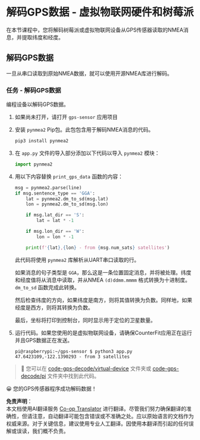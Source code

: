 <!--
CO_OP_TRANSLATOR_METADATA:
{
  "original_hash": "cbb8c285bc64c5192fae3368fb5077d2",
  "translation_date": "2025-08-25T00:52:02+00:00",
  "source_file": "3-transport/lessons/1-location-tracking/single-board-computer-gps-decode.md",
  "language_code": "zh"
}
-->
# 解码GPS数据 - 虚拟物联网硬件和树莓派

在本节课程中，您将解码树莓派或虚拟物联网设备从GPS传感器读取的NMEA消息，并提取纬度和经度。

## 解码GPS数据

一旦从串口读取到原始NMEA数据，就可以使用开源NMEA库进行解码。

### 任务 - 解码GPS数据

编程设备以解码GPS数据。

1. 如果尚未打开，请打开 `gps-sensor` 应用项目

1. 安装 `pynmea2` Pip包。此包包含用于解码NMEA消息的代码。

    ```sh
    pip3 install pynmea2
    ```

1. 在 `app.py` 文件的导入部分添加以下代码以导入 `pynmea2` 模块：

    ```python
    import pynmea2
    ```

1. 用以下内容替换 `print_gps_data` 函数的内容：

    ```python
    msg = pynmea2.parse(line)
    if msg.sentence_type == 'GGA':
        lat = pynmea2.dm_to_sd(msg.lat)
        lon = pynmea2.dm_to_sd(msg.lon)

        if msg.lat_dir == 'S':
            lat = lat * -1

        if msg.lon_dir == 'W':
            lon = lon * -1

        print(f'{lat},{lon} - from {msg.num_sats} satellites')
    ```

    此代码将使用 `pynmea2` 库解析从UART串口读取的行。

    如果消息的句子类型是 `GGA`，那么这是一条位置固定消息，并将被处理。纬度和经度值将从消息中读取，并从NMEA `(d)ddmm.mmmm` 格式转换为十进制度。`dm_to_sd` 函数完成此转换。

    然后检查纬度的方向，如果纬度是南方，则将其值转换为负数。同样地，如果经度是西方，则将其转换为负数。

    最后，坐标将打印到控制台，同时显示用于定位的卫星数量。

1. 运行代码。如果您使用的是虚拟物联网设备，请确保CounterFit应用正在运行并且GPS数据正在发送。

    ```output
    pi@raspberrypi:~/gps-sensor $ python3 app.py 
    47.6423109,-122.1390293 - from 3 satellites
    ```

> 💁 您可以在 [code-gps-decode/virtual-device](../../../../../3-transport/lessons/1-location-tracking/code-gps-decode/virtual-device) 文件夹或 [code-gps-decode/pi](../../../../../3-transport/lessons/1-location-tracking/code-gps-decode/pi) 文件夹中找到此代码。

😀 您的GPS传感器程序成功解码数据！

**免责声明**：  
本文档使用AI翻译服务 [Co-op Translator](https://github.com/Azure/co-op-translator) 进行翻译。尽管我们努力确保翻译的准确性，但请注意，自动翻译可能包含错误或不准确之处。应以原始语言的文档作为权威来源。对于关键信息，建议使用专业人工翻译。因使用本翻译而引起的任何误解或误读，我们概不负责。